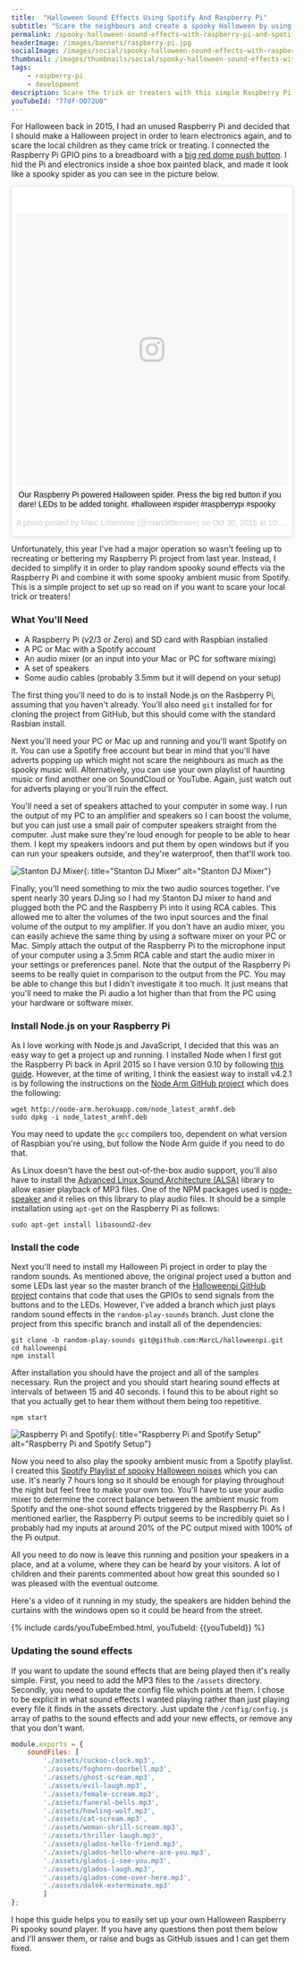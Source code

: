 ```yaml
---
title:  "Halloween Sound Effects Using Spotify And Raspberry Pi"
subtitle: "Scare the neighbours and create a spooky Halloween by using your Raspberry Pi and Spotify."
permalink: /spooky-halloween-sound-effects-with-raspberry-pi-and-spotify/
headerImage: /images/banners/raspberry-pi.jpg
socialImage: /images/social/spooky-halloween-sound-effects-with-raspberry-pi-and-spotify.jpg
thumbnail: /images/thumbnails/social/spooky-halloween-sound-effects-with-raspberry-pi-and-spotify-thumb.jpg
tags:
    - raspberry-pi
    - development
description: Scare the trick or treaters with this simple Raspberry Pi Node.js project to play spooky sound effects.
youTubeId: "77df-OO72U0"
---
```


For Halloween back in 2015, I had an unused Raspberry Pi and decided that I should make a Halloween project in order to learn electronics again, and to scare the local children as they came trick or treating. I connected the Raspberry Pi GPIO pins to a breadboard with a [big red dome push button](https://www.coolcomponents.co.uk/big-dome-push-button-red.html). I hid the Pi and electronics inside a shoe box painted black, and made it look like a spooky spider as you can see in the picture below.

<blockquote class="instagram-media" data-instgrm-captioned data-instgrm-version="7" style=" background:#FFF; border:0; border-radius:3px; box-shadow:0 0 1px 0 rgba(0,0,0,0.5),0 1px 10px 0 rgba(0,0,0,0.15); margin: 1px; max-width:658px; padding:0; width:99.375%; width:-webkit-calc(100% - 2px); width:calc(100% - 2px);"><div style="padding:8px;"> <div style=" background:#F8F8F8; line-height:0; margin-top:40px; padding:50.0% 0; text-align:center; width:100%;"> <div style=" background:url(data:image/png;base64,iVBORw0KGgoAAAANSUhEUgAAACwAAAAsCAMAAAApWqozAAAABGdBTUEAALGPC/xhBQAAAAFzUkdCAK7OHOkAAAAMUExURczMzPf399fX1+bm5mzY9AMAAADiSURBVDjLvZXbEsMgCES5/P8/t9FuRVCRmU73JWlzosgSIIZURCjo/ad+EQJJB4Hv8BFt+IDpQoCx1wjOSBFhh2XssxEIYn3ulI/6MNReE07UIWJEv8UEOWDS88LY97kqyTliJKKtuYBbruAyVh5wOHiXmpi5we58Ek028czwyuQdLKPG1Bkb4NnM+VeAnfHqn1k4+GPT6uGQcvu2h2OVuIf/gWUFyy8OWEpdyZSa3aVCqpVoVvzZZ2VTnn2wU8qzVjDDetO90GSy9mVLqtgYSy231MxrY6I2gGqjrTY0L8fxCxfCBbhWrsYYAAAAAElFTkSuQmCC); display:block; height:44px; margin:0 auto -44px; position:relative; top:-22px; width:44px;"></div></div> <p style=" margin:8px 0 0 0; padding:0 4px;"> <a href="https://www.instagram.com/p/9eGMutCXUh/" style=" color:#000; font-family:Arial,sans-serif; font-size:14px; font-style:normal; font-weight:normal; line-height:17px; text-decoration:none; word-wrap:break-word;" target="_blank">Our Raspberry Pi powered Halloween spider. Press the big red button if you dare! LEDs to be added tonight. #halloween #spider #raspberrypi #spooky</a></p> <p style=" color:#c9c8cd; font-family:Arial,sans-serif; font-size:14px; line-height:17px; margin-bottom:0; margin-top:8px; overflow:hidden; padding:8px 0 7px; text-align:center; text-overflow:ellipsis; white-space:nowrap;">A photo posted by Marc Littlemore (@marclittlemore) on <time style=" font-family:Arial,sans-serif; font-size:14px; line-height:17px;" datetime="2015-10-30T17:33:27+00:00">Oct 30, 2015 at 10:33am PDT</time></p></div></blockquote>
<script async defer src="//platform.instagram.com/en_US/embeds.js"></script>

Unfortunately, this year I've had a major operation so wasn't feeling up to recreating or bettering my Raspberry Pi project from last year. Instead, I decided to simplify it in order to play random spooky sound effects via the Raspberry Pi and combine it with some spooky ambient music from Spotify. This is a simple project to set up so read on if you want to scare your local trick or treaters!

### What You'll Need

* A Raspberry Pi (v2/3 or Zero) and SD card with Raspbian installed
* A PC or Mac with a Spotify account
* An audio mixer (or an input into your Mac or PC for software mixing)
* A set of speakers
* Some audio cables (probably 3.5mm but it will depend on your setup)

The first thing you'll need to do is to install Node.js on the Rasbperry Pi, assuming that you haven't already. You'll also need `git` installed for for cloning the project from GitHub, but this should come with the standard Rasbian install.

Next you'll need your PC or Mac up and running and you'll want Spotify on it. You can use a Spotify free account but bear in mind that you'll have adverts popping up which might not scare the neighbours as much as the spooky music will. Alternatively, you can use your own playlist of haunting music or find another one on SoundCloud or YouTube. Again, just watch out for adverts playing or you'll ruin the effect.

You'll need a set of speakers attached to your computer in some way. I run the output of my PC to an amplifier and speakers so I can boost the volume, but you can just use a small pair of computer speakers straight from the computer. Just make sure they're loud enough for people to be able to hear them. I kept my speakers indoors and put them by open windows but if you can run your speakers outside, and they're waterproof, then that'll work too.

![Stanton DJ Mixer](/images/posts/stanton-dj-mixer.jpg){: title="Stanton DJ Mixer" alt="Stanton DJ Mixer"}

Finally, you'll need something to mix the two audio sources together. I've spent nearly 30 years DJing so I had my Stanton DJ mixer to hand and plugged both the PC and the Raspberry Pi into it using RCA cables. This allowed me to alter the volumes of the two input sources and the final volume of the output to my amplifier. If you don't have an audio mixer, you can easily achieve the same thing by using a software mixer on your PC or Mac. Simply attach the output of the Raspberry Pi to the microphone input of your computer using a 3.5mm RCA cable and start the audio mixer in your settings or preferences panel. Note that the output of the Raspberry Pi seems to be really quiet in comparison to the output from the PC. You may be able to change this but I didn't investigate it too much. It just means that you'll need to make the Pi audio a lot higher than that from the PC using your hardware or software mixer.

### Install Node.js on your Raspberry Pi

As I love working with Node.js and JavaScript, I decided that this was an easy way to get a project up and running. I installed Node when I first got the Raspberry Pi back in April 2015 so I have version 0.10 by following [this guide](http://weworkweplay.com/play/raspberry-pi-nodejs/). However, at the time of writing, I think the easiest way to install v4.2.1 is by following the instructions on the [Node Arm GitHub project](https://github.com/nathanjohnson320/node_arm) which does the following:

```shell
wget http://node-arm.herokuapp.com/node_latest_armhf.deb
sudo dpkg -i node_latest_armhf.deb
```

You may need to update the `gcc` compilers too, dependent on what version of Raspbian you're using, but follow the Node Arm guide if you need to do that.

As Linux doesn't have the best out-of-the-box audio support, you'll also have to install the [Advanced Linux Sound Architecture (ALSA)](http://www.alsa-project.org/main/index.php/Main_Page) library to allow easier playback of MP3 files. One of the NPM packages used is [node-speaker](https://github.com/TooTallNate/node-speaker) and it relies on this library to play audio files. It should be a simple installation using `apt-get` on the Raspberry Pi as follows:

```shell
sudo apt-get install libasound2-dev
```

### Install the code

Next you'll need to install my Halloween Pi project in order to play the random sounds. As mentioned above, the original project used a button and some LEDs last year so the master branch of the [Halloweenpi GitHub project](https://github.com/MarcL/halloweenpi) contains that code that uses the GPIOs to send signals from the buttons and to the LEDs. However, I've added a branch which just plays random sound effects in the `random-play-sounds` branch. Just clone the project from this specific branch and install all of the dependencies:

```shell
git clone -b random-play-sounds git@github.com:MarcL/halloweenpi.git
cd halloweenpi
npm install
```

After installation you should have the project and all of the samples necessary. Run the project and you should start hearing sound effects at intervals of between 15 and 40 seconds. I found this to be about right so that you actually get to hear them without them being too repetitive.

```shell
npm start
```

![Raspberry Pi and Spotify](/images/posts/raspberry-pi-spooky-halloween-sound-effects.jpg){: title="Raspberry Pi and Spotify Setup" alt="Raspberry Pi and Spotify Setup"}

Now you need to also play the spooky ambient music from a Spotify playlist. I created this [Spotify Playlist of spooky Halloween noises](https://open.spotify.com/user/marclittlemore/playlist/18JeNeypZVxJLMqVcGvR84) which you can use. It's nearly 7 hours long so it should be enough for playing throughout the night but feel free to make your own too. You'll have to use your audio mixer to determine the correct balance between the ambient music from Spotify and the one-shot sound effects triggered by the Raspberry Pi. As I mentioned earlier, the Raspberry Pi output seems to be incredibly quiet so I probably had my inputs at around 20% of the PC output mixed with 100% of the Pi output.

All you need to do now is leave this running and position your speakers in a place, and at a volume, where they can be heard by your visitors. A lot of children and their parents commented about how great this sounded so I was pleased with the eventual outcome.

Here's a video of it running in my study, the speakers are hidden behind the curtains with the windows open so it could be heard from the street.

{% include cards/youTubeEmbed.html, youTubeId: {{youTubeId}} %}

### Updating the sound effects

If you want to update the sound effects that are being played then it's really simple. First, you need to add the MP3 files to the `/assets` directory. Secondly, you need to update the config file which points at them. I chose to be explicit in what sound effects I wanted playing rather than just playing every file it finds in the assets directory. Just update the `/config/config.js` array of paths to the sound effects and add your new effects, or remove any that you don't want.

```javascript
module.exports = {
    soundFiles: [
        './assets/cuckoo-clock.mp3',
        './assets/foghorn-doorbell.mp3',
        './assets/ghost-scream.mp3',
        './assets/evil-laugh.mp3',
        './assets/female-scream.mp3',
        './assets/funeral-bells.mp3',
        './assets/howling-wolf.mp3',
        './assets/cat-scream.mp3',
        './assets/woman-shrill-scream.mp3',
        './assets/thriller-laugh.mp3',
        './assets/glados-hello-friend.mp3',
        './assets/glados-hello-where-are-you.mp3',
        './assets/glados-i-see-you.mp3',
        './assets/glados-laugh.mp3',
        './assets/glados-come-over-here.mp3',
        './assets/dalek-exterminate.mp3'
       	]
};
```

I hope this guide helps you to easily set up your own Halloween Raspberry Pi spooky sound player. If you have any questions then post them below and I'll answer them, or raise and bugs as GitHub issues and I can get them fixed.
